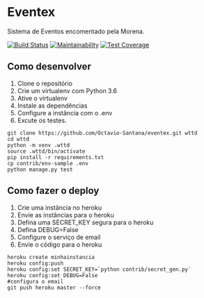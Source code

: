# Eventex

Sistema de Eventos encomentado pela Morena.

[![Build Status](https://travis-ci.org/Octavio-Santana/eventex.svg?branch=master)](https://travis-ci.org/Octavio-Santana/eventex)
[![Maintainability](https://api.codeclimate.com/v1/badges/79f898de60d0357b1b1b/maintainability)](https://codeclimate.com/github/Octavio-Santana/eventex/maintainability)
[![Test Coverage](https://api.codeclimate.com/v1/badges/79f898de60d0357b1b1b/test_coverage)](https://codeclimate.com/github/Octavio-Santana/eventex/test_coverage)

## Como desenvolver

1. Clone o repositório
2. Crie um virtualenv com Python 3.6
3. Ative o virtualenv
4. Instale as dependências
5. Configure a instância com o .env
6. Excute os testes.

```console
git clone https://github.com/Octavio-Santana/eventex.git wttd
cd wttd
python -m venv .wttd
source .wttd/bin/activate
pip install -r requirements.txt
cp contrib/env-sample .env
python manage.py test
```

## Como fazer o deploy

1. Crie uma instância no heroku
2. Envie as instâncias para o heroku
3. Defina uma SECRET_KEY segura para o heroku
4. Defina DEBUG=False
5. Configure o serviço de email
6. Envie o código para o heroku

```console
heroku create minhainstancia
heroku config:push
heroku config:set SECRET_KEY=`python contrib/secret_gen.py`
heroku config:set DEBUG=False
#configura o email
git push heroku master --force
```